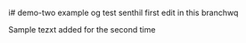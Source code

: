i# demo-two
example og test
senthil first edit in this branchwq





Sample tezxt added for the second time 
